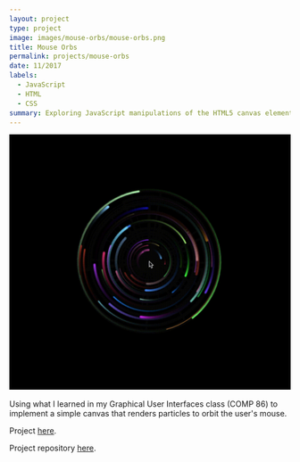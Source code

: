 ```yaml
---
layout: project
type: project
image: images/mouse-orbs/mouse-orbs.png
title: Mouse Orbs
permalink: projects/mouse-orbs
date: 11/2017
labels:
  - JavaScript
  - HTML
  - CSS
summary: Exploring JavaScript manipulations of the HTML5 canvas element.
---
```

<a href="https://will-hodge.github.io/mouse-orbs/">
  <img class="ui large rounded image " src="../images/mouse-orbs/video.gif">
</a>

Using what I learned in my Graphical User Interfaces class (COMP 86) to implement a simple canvas that renders particles to orbit the user's mouse.

Project [here](https://will-hodge.github.io/mouse-orbs/).

<i class="large github icon "></i>Project repository <a href="https://github.com/will-hodge/mouse-orbs">here</a>.
